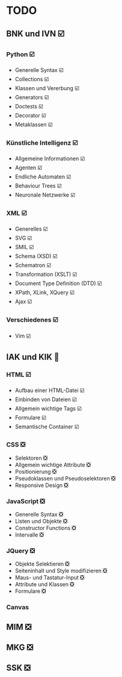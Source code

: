 # TODO

## BNK und IVN :ballot_box_with_check:

### Python :ballot_box_with_check:

* Generelle Syntax :ballot_box_with_check:
* Collections :ballot_box_with_check:
* Klassen und Vererbung :ballot_box_with_check:
* Generators :ballot_box_with_check:
* Doctests :ballot_box_with_check:
* Decorator :ballot_box_with_check:
* Metaklassen :ballot_box_with_check:

### Künstliche Intelligenz :ballot_box_with_check:

* Allgemeine Informationen :ballot_box_with_check:
* Agenten :ballot_box_with_check:
* Endliche Automaten :ballot_box_with_check:
* Behaviour Trees :ballot_box_with_check:
* Neuronale Netzwerke :ballot_box_with_check:

### XML :ballot_box_with_check:

* Generelles :ballot_box_with_check:
* SVG :ballot_box_with_check:
* SMIL :ballot_box_with_check:
* Schema (XSD) :ballot_box_with_check:
* Schematron :ballot_box_with_check:
* Transformation (XSLT) :ballot_box_with_check:
* Document Type Definition (DTD) :ballot_box_with_check:
* XPath, XLink, XQuery :ballot_box_with_check:
* Ajax :ballot_box_with_check:

### Verschiedenes :ballot_box_with_check:

* Vim :ballot_box_with_check:

## IAK und KIK :large_orange_diamond:

### HTML :ballot_box_with_check:

* Aufbau einer HTML-Datei :ballot_box_with_check:
* Einbinden von Dateien :ballot_box_with_check:
* Allgemein wichtige Tags :ballot_box_with_check:
* Formulare :ballot_box_with_check:
* Semantische Container :ballot_box_with_check:

### CSS :negative_squared_cross_mark:

* Selektoren :negative_squared_cross_mark:
* Allgemein wichtige Attribute :negative_squared_cross_mark:
* Positionierung :negative_squared_cross_mark:
* Pseudoklassen und Pseudoselektoren :negative_squared_cross_mark:
* Responsive Design :negative_squared_cross_mark:

### JavaScript :negative_squared_cross_mark:

* Generelle Syntax :negative_squared_cross_mark:
* Listen und Objekte :negative_squared_cross_mark:
* Constructor Functions :negative_squared_cross_mark:
* Intervalle :negative_squared_cross_mark:

### JQuery :negative_squared_cross_mark:

* Objekte Selektieren :negative_squared_cross_mark:
* Seiteninhalt und Style modifizieren :negative_squared_cross_mark:
* Maus- und Tastatur-Input :negative_squared_cross_mark:
* Attribute und Klassen :negative_squared_cross_mark:
* Formulare :negative_squared_cross_mark:

### Canvas

## MIM :negative_squared_cross_mark:

## MKG :negative_squared_cross_mark:

## SSK :negative_squared_cross_mark:
